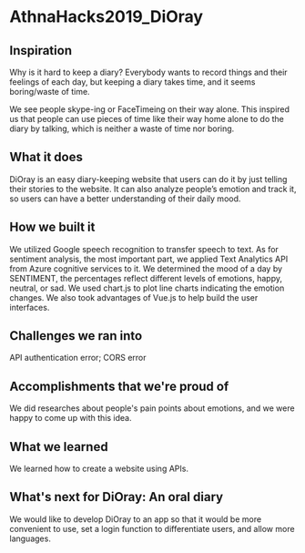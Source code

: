 # AthnaHacks2019_DiOray
## Inspiration

Why is it hard to keep a diary? Everybody wants to record things and their feelings of each day, but keeping a diary takes time, and it seems boring/waste of time.

We see people skype-ing or FaceTimeing on their way alone. This inspired us that people can use pieces of time like their way home alone to do the diary by talking, which is neither a waste of time nor boring.


## What it does

DiOray is an easy diary-keeping website that users can do it by just telling their stories to the website. It can also analyze people’s emotion and track it, so users can have a better understanding of their daily mood.


## How we built it

We utilized Google speech recognition to transfer speech to text. As for sentiment analysis, the most important part, we applied Text Analytics API from Azure cognitive services to it. We determined the mood of a day by SENTIMENT, the percentages reflect different levels of emotions, happy, neutral, or sad. We used chart.js to plot line charts indicating the emotion changes. We also took advantages of Vue.js to help build the user interfaces.


## Challenges we ran into

API authentication error; CORS error


## Accomplishments that we're proud of

We did researches about people's pain points about emotions, and we were happy to come up with this idea.


## What we learned

We learned how to create a website using APIs.


## What's next for DiOray: An oral diary

We would like to develop DiOray to an app so that it would be more convenient to use, set a login function to differentiate users, and allow more languages.


